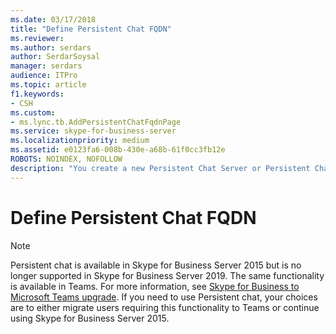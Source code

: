 ```yaml
---
ms.date: 03/17/2018
title: "Define Persistent Chat FQDN"
ms.reviewer: 
ms.author: serdars
author: SerdarSoysal
manager: serdars
audience: ITPro
ms.topic: article
f1.keywords:
- CSH
ms.custom:
- ms.lync.tb.AddPersistentChatFqdnPage
ms.service: skype-for-business-server
ms.localizationpriority: medium
ms.assetid: e0123fa6-008b-430e-a68b-61f0cc3fb12e
ROBOTS: NOINDEX, NOFOLLOW
description: "You create a new Persistent Chat Server or Persistent Chat Server pool using the Define New Persistent Chat Pool wizard. Select either a Multiple computer pool or a Single computer pool. If you select a single computer pool and later need a multiple computer pool, you need to remove the single computer pool and then define a multiple computer pool."
---
```


# Define Persistent Chat FQDN

> [!NOTE] 
> Persistent chat is available in Skype for Business Server 2015 but is no longer supported in Skype for Business Server 2019. The same functionality is available in Teams. For more information, see [Skype for Business to Microsoft Teams upgrade](/MicrosoftTeams/upgrade-start-here). If you need to use Persistent chat, your choices are to either migrate users requiring this functionality to Teams or continue using Skype for Business Server 2015.
